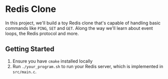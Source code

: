 # Redis Clone
In this project, we'll build a toy Redis clone that's capable of handling
basic commands like `PING`, `SET` and `GET`. Along the way we'll learn about
event loops, the Redis protocol and more.

## Getting Started
1. Ensure you have `cmake` installed locally
1. Run `./your_program.sh` to run your Redis server, which is implemented in
   `src/main.c`.

